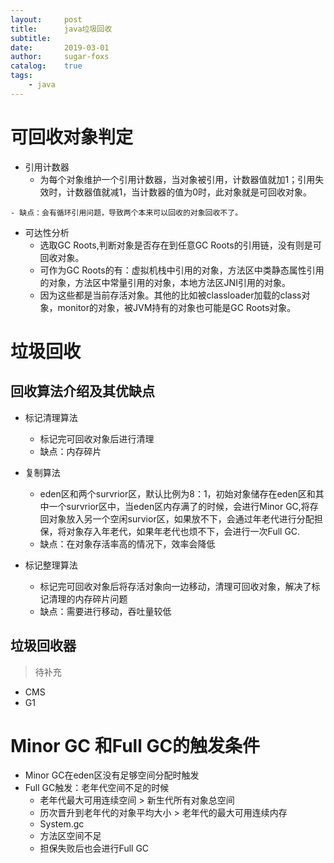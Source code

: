 ```yaml
---
layout:     post
title:      java垃圾回收
subtitle:   
date:       2019-03-01
author:     sugar-foxs
catalog: 	true
tags:
    - java
---
```


# 可回收对象判定
- 引用计数器
    - 为每个对象维护一个引用计数器，当对象被引用，计数器值就加1；引用失效时，计数器值就减1，当计数器的值为0时，此对象就是可回收对象。
<!-- more -->
    - 缺点：会有循环引用问题，导致两个本来可以回收的对象回收不了。
- 可达性分析
    - 选取GC Roots,判断对象是否存在到任意GC Roots的引用链，没有则是可回收对象。
    - 可作为GC Roots的有：虚拟机栈中引用的对象，方法区中类静态属性引用的对象，方法区中常量引用的对象，本地方法区JNI引用的对象。
    - 因为这些都是当前存活对象。其他的比如被classloader加载的class对象，monitor的对象，被JVM持有的对象也可能是GC Roots对象。

# 垃圾回收
## 回收算法介绍及其优缺点
- 标记清理算法
    - 标记完可回收对象后进行清理
    - 缺点：内存碎片

- 复制算法
    - eden区和两个survrior区，默认比例为8：1，初始对象储存在eden区和其中一个survrior区中，当eden区内存满了的时候，会进行Minor GC,将存回对象放入另一个空闲survior区，如果放不下，会通过年老代进行分配担保，将对象存入年老代，如果年老代也烦不下，会进行一次Full GC.
    - 缺点：在对象存活率高的情况下，效率会降低

- 标记整理算法
    - 标记完可回收对象后将存活对象向一边移动，清理可回收对象，解决了标记清理的内存碎片问题
    - 缺点：需要进行移动，吞吐量较低

## 垃圾回收器
> 待补充
- CMS
- G1

# Minor GC 和Full GC的触发条件
- Minor GC在eden区没有足够空间分配时触发
- Full GC触发：老年代空间不足的时候
    - 老年代最大可用连续空间 > 新生代所有对象总空间
    - 历次晋升到老年代的对象平均大小 > 老年代的最大可用连续内存
    - System.gc
    - 方法区空间不足
    - 担保失败后也会进行Full GC
